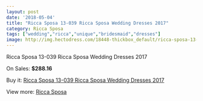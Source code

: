 ```yaml
---
layout: post
date: '2018-05-04'
title: "Ricca Sposa 13-039 Ricca Sposa Wedding Dresses 2017"
category: Ricca Sposa
tags: ["wedding","ricca","unique","bridesmaid","dresses"]
image: http://img.hectodress.com/18448-thickbox_default/ricca-sposa-13-039-ricca-sposa-wedding-dresses-2013.jpg
---
```

Ricca Sposa 13-039 Ricca Sposa Wedding Dresses 2017

On Sales: **$288.16**
<a href="https://www.hectodress.com/ricca-sposa/8677-ricca-sposa-13-039-ricca-sposa-wedding-dresses-2013.html"><amp-img layout="responsive" width="600" height="600" src="//img.hectodress.com/18448-thickbox_default/ricca-sposa-13-039-ricca-sposa-wedding-dresses-2013.jpg" alt="Ricca Sposa 13-039 Ricca Sposa Wedding Dresses 2017 0" /></a>
<a href="https://www.hectodress.com/ricca-sposa/8677-ricca-sposa-13-039-ricca-sposa-wedding-dresses-2013.html"><amp-img layout="responsive" width="600" height="600" src="//img.hectodress.com/18450-thickbox_default/ricca-sposa-13-039-ricca-sposa-wedding-dresses-2013.jpg" alt="Ricca Sposa 13-039 Ricca Sposa Wedding Dresses 2017 1" /></a>
<a href="https://www.hectodress.com/ricca-sposa/8677-ricca-sposa-13-039-ricca-sposa-wedding-dresses-2013.html"><amp-img layout="responsive" width="600" height="600" src="//img.hectodress.com/18449-thickbox_default/ricca-sposa-13-039-ricca-sposa-wedding-dresses-2013.jpg" alt="Ricca Sposa 13-039 Ricca Sposa Wedding Dresses 2017 2" /></a>

Buy it: [Ricca Sposa 13-039 Ricca Sposa Wedding Dresses 2017](https://www.hectodress.com/ricca-sposa/8677-ricca-sposa-13-039-ricca-sposa-wedding-dresses-2013.html "Ricca Sposa 13-039 Ricca Sposa Wedding Dresses 2017")

View more: [Ricca Sposa](https://www.hectodress.com/145-ricca-sposa "Ricca Sposa")